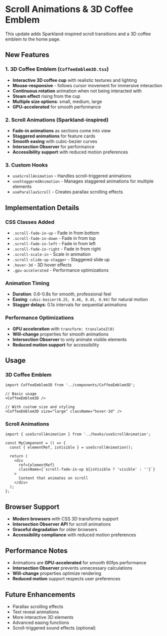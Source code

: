 # Scroll Animations & 3D Coffee Emblem

This update adds Sparkland-inspired scroll transitions and a 3D coffee emblem to the home page.

## New Features

### 1. 3D Coffee Emblem (`CoffeeEmblem3D.tsx`)
- **Interactive 3D coffee cup** with realistic textures and lighting
- **Mouse-responsive** - follows cursor movement for immersive interaction
- **Continuous rotation** animation when not being interacted with
- **Steam effect** rising from the cup
- **Multiple size options**: small, medium, large
- **GPU-accelerated** for smooth performance

### 2. Scroll Animations (Sparkland-inspired)
- **Fade-in animations** as sections come into view
- **Staggered animations** for feature cards
- **Smooth easing** with cubic-bezier curves
- **Intersection Observer** for performance
- **Accessibility support** with reduced motion preferences

### 3. Custom Hooks
- `useScrollAnimation` - Handles scroll-triggered animations
- `useStaggeredAnimation` - Manages staggered animations for multiple elements
- `useParallaxScroll` - Creates parallax scrolling effects

## Implementation Details

### CSS Classes Added
- `.scroll-fade-in-up` - Fade in from bottom
- `.scroll-fade-in-down` - Fade in from top  
- `.scroll-fade-in-left` - Fade in from left
- `.scroll-fade-in-right` - Fade in from right
- `.scroll-scale-in` - Scale in animation
- `.scroll-slide-up-stagger` - Staggered slide up
- `.hover-3d` - 3D hover effects
- `.gpu-accelerated` - Performance optimizations

### Animation Timing
- **Duration**: 0.6-0.8s for smooth, professional feel
- **Easing**: `cubic-bezier(0.25, 0.46, 0.45, 0.94)` for natural motion
- **Stagger delays**: 0.1s intervals for sequential animations

### Performance Optimizations
- **GPU acceleration** with `transform: translateZ(0)`
- **Will-change** properties for smooth animations
- **Intersection Observer** to only animate visible elements
- **Reduced motion support** for accessibility

## Usage

### 3D Coffee Emblem
```tsx
import CoffeeEmblem3D from '../components/CoffeeEmblem3D';

// Basic usage
<CoffeeEmblem3D />

// With custom size and styling
<CoffeeEmblem3D size="large" className="hover-3d" />
```

### Scroll Animations
```tsx
import { useScrollAnimation } from '../hooks/useScrollAnimation';

const MyComponent = () => {
  const { elementRef, isVisible } = useScrollAnimation();
  
  return (
    <div 
      ref={elementRef}
      className={`scroll-fade-in-up ${isVisible ? 'visible' : ''}`}
    >
      Content that animates on scroll
    </div>
  );
};
```

## Browser Support
- **Modern browsers** with CSS 3D transforms support
- **Intersection Observer API** for scroll animations
- **Graceful degradation** for older browsers
- **Accessibility compliance** with reduced motion preferences

## Performance Notes
- Animations are **GPU-accelerated** for smooth 60fps performance
- **Intersection Observer** prevents unnecessary calculations
- **Will-change** properties optimize rendering
- **Reduced motion** support respects user preferences

## Future Enhancements
- Parallax scrolling effects
- Text reveal animations
- More interactive 3D elements
- Advanced easing functions
- Scroll-triggered sound effects (optional) 